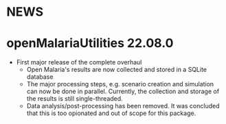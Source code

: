 # **NEWS**

# openMalariaUtilities 22.08.0

* First major release of the complete overhaul
  * Open Malaria's results are now collected and stored in a SQLite database
  * The major processing steps, e.g. scenario creation and simulation can now be
    done in parallel. Currently, the collection and storage of the results is
    still single-threaded.
  * Data analysis/post-processing has been removed. It was concluded that this
    is too opionated and out of scope for this package.
